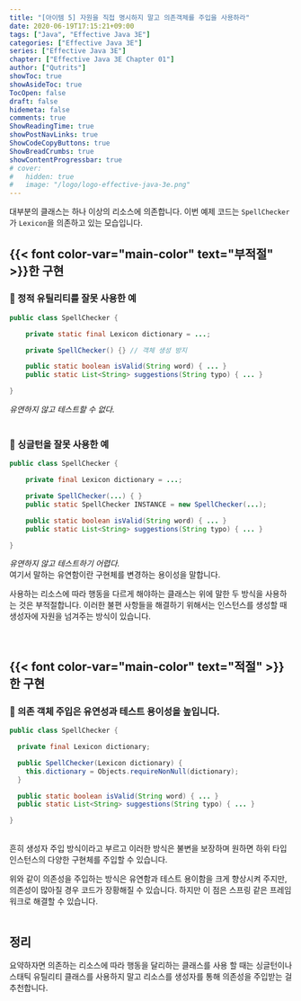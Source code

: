 ```yaml
---
title: "[아이템 5] 자원을 직접 명시하지 말고 의존객체를 주입을 사용하라"
date: 2020-06-19T17:15:21+09:00
tags: ["Java", "Effective Java 3E"]
categories: ["Effective Java 3E"]
series: ["Effective Java 3E"]
chapter: ["Effective Java 3E Chapter 01"]
author: ["Qutrits"]
showToc: true
showAsideToc: true
TocOpen: false
draft: false
hidemeta: false
comments: true
ShowReadingTime: true
showPostNavLinks: true
ShowCodeCopyButtons: true
ShowBreadCrumbs: true
showContentProgressbar: true
# cover:
#   hidden: true
#   image: "/logo/logo-effective-java-3e.png"
---
```

대부분의 클래스는 하나 이상의 리소스에 의존합니다. 이번 예제 코드는 `SpellChecker`가 `Lexicon`을 의존하고 있는 모습입니다.
<br>

## {{< font color-var="main-color" text="부적절" >}}한 구현

### 📌 정적 유틸리티를 잘못 사용한 예

``` java
public class SpellChecker {

    private static final Lexicon dictionary = ...;

    private SpellChecker() {} // 객체 생성 방지

    public static boolean isValid(String word) { ... }
    public static List<String> suggestions(String typo) { ... }

}
```
<i class="user-fa-alert-warning" aria-hidden="true"></i> _유연하지 않고 테스트할 수 없다._
<br>
<br>

### 📌 싱글턴을 잘못 사용한 예

``` java
public class SpellChecker {

    private final Lexicon dictionary = ...;

    private SpellChecker(...) { }
    public static SpellChecker INSTANCE = new SpellChecker(...);

    public static boolean isValid(String word) { ... }
    public static List<String> suggestions(String typo) { ... }

}
```
<i class="user-fa-alert-warning" aria-hidden="true"></i> _유연하지 않고 테스트하기 어렵다._
<br>
여기서 말하는 유연함이란 구현체를 변경하는 용이성을 말합니다.

사용하는 리소스에 따라 행동을 다르게 해야하는 클래스는 위에 말한 두 방식을 사용하는 것은 부적절합니다. 이러한 불편 사항들을 해결하기 위해서는 인스턴스를 생성할 때 생성자에 자원을 넘겨주는 방식이 있습니다.
<br>
<br>
<br>

## {{< font color-var="main-color" text="적절" >}}한 구현

### 📌 의존 객체 주입은 유연성과 테스트 용이성을 높입니다.

``` java
public class SpellChecker {

  private final Lexicon dictionary;

  public SpellChecker(Lexicon dictionary) {
    this.dictionary = Objects.requireNonNull(dictionary);
  }

  public static boolean isValid(String word) { ... }
  public static List<String> suggestions(String typo) { ... }

}
```
<br>
흔히 생성자 주입 방식이라고 부르고 이러한 방식은 불변을 보장하며 원하면 하위 타입 인스턴스의 다양한 구현체를 주입할 수 있습니다.

위와 같이 의존성을 주입하는 방식은 유연함과 테스트 용이함을 크게 향상시켜 주지만, 의존성이 많아질 경우 코드가 장황해질 수 있습니다. 하지만 이 점은 스프링 같은 프레임워크로 해결할 수 있습니다.
<br>
<br>

## <i class="user-fa-av-new-releases" aria-hidden="true"></i> 정리
요약하자면 의존하는 리소스에 따라 행동을 달리하는 클래스를 사용 할 때는 싱글턴이나 스태틱 유틸리티 클래스를 사용하지 말고 리소스를 생성자를 통해 의존성을 주입받는 걸 추천합니다.
<br>